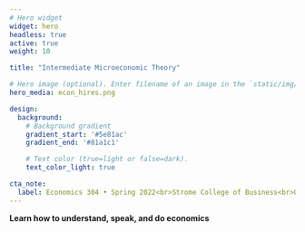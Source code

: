 ```yaml
---
# Hero widget
widget: hero
headless: true
active: true
weight: 10

title: "Intermediate Microeconomic Theory"

# Hero image (optional). Enter filename of an image in the `static/img/` folder.
hero_media: econ_hires.png

design:
  background:
    # Background gradient
    gradient_start: '#5e81ac'
    gradient_end: '#81a1c1'

    # Text color (true=light or false=dark).
    text_color_light: true

cta_note:
  label: Economics 304 • Spring 2022<br>Strome College of Business<br>Old Dominion University
---
```


**Learn how to understand, speak, and do economics**
